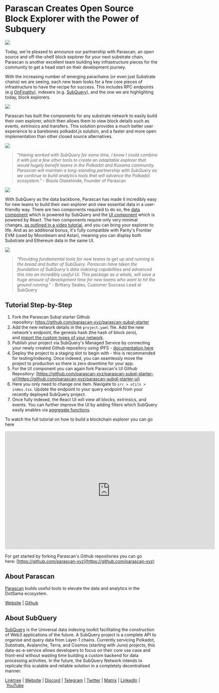 # Parascan Creates Open Source Block Explorer with the Power of Subquery

![](https://miro.medium.com/max/1400/0*tx0iib6C8-syukee)

Today, we're pleased to announce our partnership with Parascan, an open source and off-the-shelf block explorer for your next substrate chain. Parascan is another excellent team building key infrastructure pieces for the community to get a head start on their development journey.

With the increasing number of emerging parachains (or even just Substrate chains) we are seeing, each new team looks for a few core pieces of infrastructure to have the recipe for success. This includes RPC endpoints (e.g [OnFinality](https://onfinality.io/)), indexers (e.g. [SubQuery](https://subquery.network/)), and the one we are highlighting today, block explorers.

![](https://miro.medium.com/max/1400/0*Kc2uxhn9LBck_Pu1)

Parascan has built the components for any substrate network to easily build their own explorer, which then allows them to view block details such as events, extrinsics and transfers. This solution provides a much better user experience to a barebones polkadot.js solution, and a faster and more open implementation than other closed source alternatives.

![](https://miro.medium.com/max/1400/0*YB2Teka2s3s6FMEg)

> _"Having worked with SubQuery for some time, I know I could combine it with just a few other tools to create an adaptable explorer that would hugely benefit teams in the Polkadot and Kusama community. Parascan will maintain a long-standing partnership with SubQuery as we continue to build analytics tools that will advance the Polkadot ecosystem."_ - Bisola Olasehinde, Founder of Parascan

![](https://miro.medium.com/max/1400/0*3u5ohGcDE9Zr32_n)

With SubQuery as the data backbone, Parascan has made it incredibly easy for new teams to build their own explorer and view essential data in a user-friendly way. There are two components required to do so, the [data component](https://github.com/parascan-xyz/parascan-subql-starter) which is powered by SubQuery and the [UI component](https://github.com/parascan-xyz/parascan-subql-starter-ui) which is powered by React. The two components require only very minimal changes, [as outlined in a video tutorial](https://youtu.be/t8qsF3jQW5M?t=1141), and you can bring your explorer to life. And as an additional bonus, it's fully compatible with Parity's Frontier EVM (used by Moonbeam and Astar), meaning you can display both Substrate and Ethereum data in the same UI.

![](https://miro.medium.com/max/1400/0*xpm8br6assgThkNk)

> _"Providing fundamental tools for new teams to get up and running is the bread and butter of SubQuery. Parascan have taken the foundation of SubQuery's data indexing capabilities and advanced this into an incredibly useful UI. This package as a whole, will save a huge amount of development time for new teams who want to hit the ground running."_ - Brittany Seales, Customer Success Lead at SubQuery

## Tutorial Step-by-Step

1.  Fork the Parascan Subql starter Github repository: <https://github.com/parascan-xyz/parascan-subql-starter>
2.  Add the new network details in the `project.yaml` file. Add the new network's endpoint, the genesis hash (the hash of block zero), and [import the custom types of your network](https://academy.subquery.network/build/manifest.html#custom-substrate-chains).
3.  Publish your project via SubQuery's Managed Service by connecting your newly created Github repository using IPFS - [documentation here](https://academy.subquery.network/run_publish/publish.html)
4.  Deploy the project to a staging slot to begin with - this is recommended for testing/indexing. Once indexed, you can seamlessly move the project to production so there is zero downtime for your app.
5.  For the UI component you can again fork Parascan's UI Github Repository: [https://github.com/parascan-xyz/parascan-subql-starter-ui](https://github.com/parascan-xyz/parascan-subql-starter-ui)
6.  Here you only need to change one item. Navigate to `src > utils > index.tsx`. Update the endpoint to your query endpoint from your recently deployed SubQuery project.
7.  Once fully indexed, the React UI will view all blocks, extrinsics, and events. You can further improve the UI by adding filters which SubQuery easily enables via [aggregate functions](https://university.subquery.network/run_publish/aggregate.html).

To watch the full tutorial on how to build a blockchain explorer you can go here

<iframe width="692" height="389" src="https://www.youtube.com/embed/t8qsF3jQW5M" title="How to create a blockchain explorer for substrate" frameborder="0" allow="accelerometer; autoplay; clipboard-write; encrypted-media; gyroscope; picture-in-picture" allowfullscreen></iframe>

For get started by forking Parascan's Github repositories you can go here: [https://github.com/parascan-xyz](https://github.com/parascan-xyz)

## About Parascan

[Parascan](https://www.parascan.xyz/) builds useful tools to elevate the data and analytics in the DotSama ecosystem.

[Website](https://www.parascan.xyz/) | [Github](https://github.com/parascan-xyz)

## About SubQuery

[SubQuery](https://subquery.network/) is the Universal data indexing toolkit facilitating the construction of Web3 applications of the future. A SubQuery project is a complete API to organise and query data from Layer-1 chains. Currently servicing Polkadot, Substrate, Avalanche, Terra, and Cosmos (starting with Juno) projects, this data-as-a-service allows developers to focus on their core use case and front-end without wasting time building a custom backend for data processing activities. In the future, the SubQuery Network intends to replicate this scalable and reliable solution in a completely decentralised manner.

​​[Linktree](https://linktr.ee/subquerynetwork) | [Website](https://subquery.network/) | [Discord](https://discord.com/invite/78zg8aBSMG) | [Telegram](https://t.me/subquerynetwork) | [Twitter](https://twitter.com/subquerynetwork) | [Matrix](https://matrix.to/#/#subquery:matrix.org) | [LinkedIn](https://www.linkedin.com/company/subquery) | [YouTube](https://www.youtube.com/channel/UCi1a6NUUjegcLHDFLr7CqLw)
